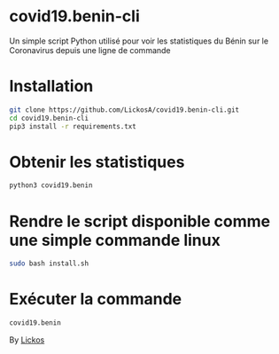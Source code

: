 # covid19.benin-cli
Un simple script Python utilisé pour voir les statistiques du Bénin sur le Coronavirus depuis une ligne de commande

# Installation
```bash 
git clone https://github.com/LickosA/covid19.benin-cli.git
cd covid19.benin-cli
pip3 install -r requirements.txt
```

# Obtenir les statistiques
```bash
python3 covid19.benin
```


# Rendre le script disponible comme une simple commande linux
```bash
sudo bash install.sh 
```

# Exécuter la commande
```bash
covid19.benin
```

By [Lickos](https://twitter.com/LickosA)
